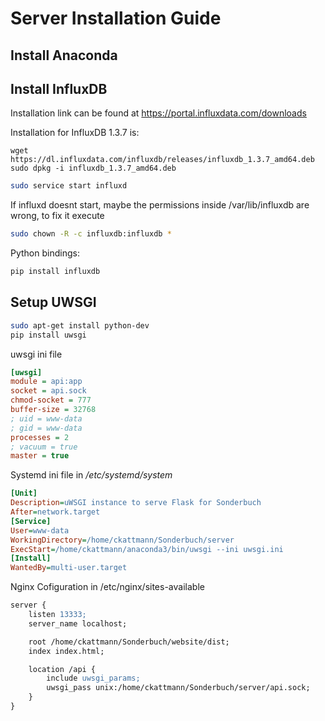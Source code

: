 # Server Installation Guide
## Install Anaconda
## Install InfluxDB
Installation link can be found at https://portal.influxdata.com/downloads

Installation for InfluxDB 1.3.7 is:
```
wget https://dl.influxdata.com/influxdb/releases/influxdb_1.3.7_amd64.deb
sudo dpkg -i influxdb_1.3.7_amd64.deb
```
``` bash
sudo service start influxd
```
If influxd doesnt start, maybe the permissions inside /var/lib/influxdb are wrong, to fix it execute 
```bash
sudo chown -R -c influxdb:influxdb *
```
Python bindings:
```bash
pip install influxdb
```

## Setup UWSGI
```bash
sudo apt-get install python-dev
pip install uwsgi
```
uwsgi ini file
```ini   
[uwsgi]
module = api:app
socket = api.sock
chmod-socket = 777
buffer-size = 32768
; uid = www-data
; gid = www-data
processes = 2
; vacuum = true
master = true
``` 
Systemd ini file in */etc/systemd/system*
```ini
[Unit]
Description=uWSGI instance to serve Flask for Sonderbuch
After=network.target
[Service]
User=www-data
WorkingDirectory=/home/ckattmann/Sonderbuch/server
ExecStart=/home/ckattmann/anaconda3/bin/uwsgi --ini uwsgi.ini
[Install]
WantedBy=multi-user.target
```
Nginx Cofiguration in /etc/nginx/sites-available
```apache 
server {
    listen 13333;
    server_name localhost;

    root /home/ckattmann/Sonderbuch/website/dist;
    index index.html;

    location /api {
        include uwsgi_params;
        uwsgi_pass unix:/home/ckattmann/Sonderbuch/server/api.sock;
    }
}
```